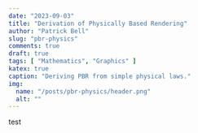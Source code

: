```yaml
---
date: "2023-09-03"
title: "Derivation of Physically Based Rendering"
author: "Patrick Bell"
slug: "pbr-physics"
comments: true
draft: true
tags: [ "Mathematics", "Graphics" ]
katex: true
caption: "Deriving PBR from simple physical laws."
img:
  name: "/posts/pbr-physics/header.png"
  alt: ""
---
```

test
